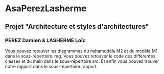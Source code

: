 # AsaPerezLasherme

## Projet "Architecture et styles d'architectures"

### PEREZ Damien & LASHERME Loïc

Vous pouvez retouver les diagrammes du métamodèle M2 et du modèle M1 dans le sous-répertoire img.
Vous pouvez retouver le code des différentes classes et du main dans le sous-répertoire src.
Et enfin vous pouvez trouver notre rapport dans le sous-repertoire rapport.
